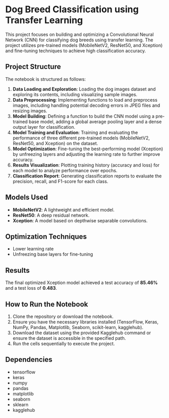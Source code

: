 # Dog Breed Classification using Transfer Learning

This project focuses on building and optimizing a Convolutional Neural Network (CNN) for classifying dog breeds using transfer learning. The project utilizes pre-trained models (MobileNetV2, ResNet50, and Xception) and fine-tuning techniques to achieve high classification accuracy.

## Project Structure

The notebook is structured as follows:

1.  **Data Loading and Exploration**: Loading the dog images dataset and exploring its contents, including visualizing sample images.
2.  **Data Preprocessing**: Implementing functions to load and preprocess images, including handling potential decoding errors in JPEG files and resizing images.
3.  **Model Building**: Defining a function to build the CNN model using a pre-trained base model, adding a global average pooling layer and a dense output layer for classification.
4.  **Model Training and Evaluation**: Training and evaluating the performance of three different pre-trained models (MobileNetV2, ResNet50, and Xception) on the dataset.
5.  **Model Optimization**: Fine-tuning the best-performing model (Xception) by unfreezing layers and adjusting the learning rate to further improve accuracy.
6.  **Results Visualization**: Plotting training history (accuracy and loss) for each model to analyze performance over epochs.
7.  **Classification Report**: Generating classification reports to evaluate the precision, recall, and F1-score for each class.

## Models Used

*   **MobileNetV2**: A lightweight and efficient model.
*   **ResNet50**: A deep residual network.
*   **Xception**: A model based on depthwise separable convolutions.

## Optimization Techniques

*   Lower learning rate
*   Unfreezing base layers for fine-tuning

## Results

The final optimized Xception model achieved a test accuracy of **85.46%** and a test loss of **0.483**.

## How to Run the Notebook

1.  Clone the repository or download the notebook.
2.  Ensure you have the necessary libraries installed (TensorFlow, Keras, NumPy, Pandas, Matplotlib, Seaborn, scikit-learn, kagglehub).
3.  Download the dataset using the provided Kagglehub command or ensure the dataset is accessible in the specified path.
4.  Run the cells sequentially to execute the project.

## Dependencies

*   tensorflow
*   keras
*   numpy
*   pandas
*   matplotlib
*   seaborn
*   sklearn
*   kagglehub
